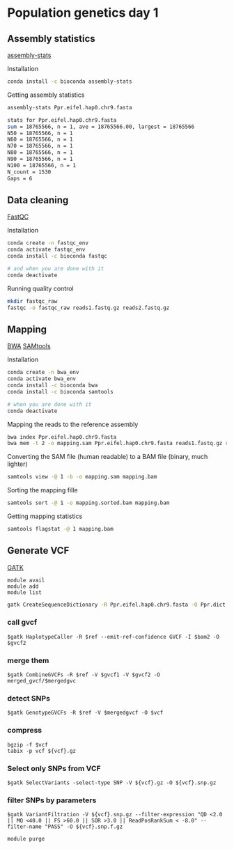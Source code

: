 # Population genetics day 1

## Assembly statistics 

[assembly-stats](https://github.com/sanger-pathogens/assembly-stats)

Installation
```sh
conda install -c bioconda assembly-stats
```

Getting assembly statistics
```sh
assembly-stats Ppr.eifel.hap0.chr9.fasta
```
```sh
stats for Ppr.eifel.hap0.chr9.fasta
sum = 18765566, n = 1, ave = 18765566.00, largest = 18765566
N50 = 18765566, n = 1
N60 = 18765566, n = 1
N70 = 18765566, n = 1
N80 = 18765566, n = 1
N90 = 18765566, n = 1
N100 = 18765566, n = 1
N_count = 1530
Gaps = 6
``` 

## Data cleaning

[FastQC](https://github.com/s-andrews/FastQC)

Installation 
```sh
conda create -n fastqc_env 
conda activate fastqc_env
conda install -c bioconda fastqc

# and when you are done with it
conda deactivate
```

Running quality control
```sh
mkdir fastqc_raw
fastqc -o fastqc_raw reads1.fastq.gz reads2.fastq.gz
```

## Mapping

[BWA](https://github.com/lh3/bwa)
[SAMtools](https://github.com/samtools/samtools)

Installation
```sh
conda create -n bwa_env
conda activate bwa_env
conda install -c bioconda bwa
conda install -c bioconda samtools

# when you are done with it
conda deactivate
```

Mapping the reads to the reference assembly
```sh
bwa index Ppr.eifel.hap0.chr9.fasta
bwa mem -t 2 -o mapping.sam Ppr.eifel.hap0.chr9.fasta reads1.fastq.gz reads2.fastq.gz
```

Converting the SAM file (human readable) to a BAM file (binary, much lighter)
```sh
samtools view -@ 1 -b -o mapping.sam mapping.bam
```

Sorting the mapping fille
```sh
samtools sort -@ 1 -o mapping.sorted.bam mapping.bam
```

Getting mapping statistics
```sh
samtools flagstat -@ 1 mapping.bam 
```

## Generate VCF

[GATK](https://gatk.broadinstitute.org/hc/en-us)

    module avail
    module add
    module list

```sh
gatk CreateSequenceDictionary -R Ppr.eifel.hap0.chr9.fasta -O Ppr.dict
```
  
### call gvcf
    $gatk HaplotypeCaller -R $ref --emit-ref-confidence GVCF -I $bam2 -O $gvcf2
### merge them 
    $gatk CombineGVCFs -R $ref -V $gvcf1 -V $gvcf2 -O merged_gvcf/$mergedgvc
### detect SNPs
    $gatk GenotypeGVCFs -R $ref -V $mergedgvcf -O $vcf
### compress
    bgzip -f $vcf
    tabix -p vcf ${vcf}.gz    
### Select only SNPs from VCF 
    $gatk SelectVariants -select-type SNP -V ${vcf}.gz -O ${vcf}.snp.gz   
### filter SNPs by parameters
    $gatk VariantFiltration -V ${vcf}.snp.gz --filter-expression "QD <2.0 || MQ <40.0 || FS >60.0 || SOR >3.0 || ReadPosRankSum < -8.0" --filter-name "PASS" -O ${vcf}.snp.f.gz
  
    module purge
